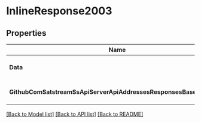 # InlineResponse2003

## Properties
Name | Type | Description | Notes
------------ | ------------- | ------------- | -------------
**Data** | [***ResponsesGetAddressRuneBalance**](responses.GetAddressRuneBalance.md) |  | [optional] [default to null]
**GithubComSatstreamSsApiServerApiAddressesResponsesBaseResponse** | [***GithubComSatstreamSsApiServerApiAddressesResponsesBaseResponse**](github_com_satstream_ss-api_server_api_addresses_responses.BaseResponse.md) |  | [optional] [default to null]

[[Back to Model list]](../README.md#documentation-for-models) [[Back to API list]](../README.md#documentation-for-api-endpoints) [[Back to README]](../README.md)


